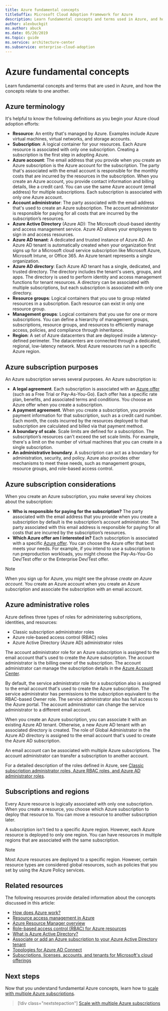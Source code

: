 ```yaml
---
title: Azure fundamental concepts
titleSuffix: Microsoft Cloud Adoption Framework for Azure
description: Learn fundamental concepts and terms used in Azure, and how the concepts relate to one other.
author: alexbuckgit
ms.author: abuck
ms.date: 05/20/2019
ms.topic: guide
ms.service: architecture-center
ms.subservice: enterprise-cloud-adoption
---
```


# Azure fundamental concepts

Learn fundamental concepts and terms that are used in Azure, and how the concepts relate to one another.

## Azure terminology

It's helpful to know the following definitions as you begin your Azure cloud adoption efforts:

- **Resource**: An entity that's managed by Azure. Examples include Azure virtual machines, virtual networks, and storage accounts.
- **Subscription**: A logical container for your resources. Each Azure resource is associated with only one subscription. Creating a subscription is the first step in adopting Azure.
- **Azure account**: The email address that you provide when you create an Azure subscription is the Azure account for the subscription. The party that's associated with the email account is responsible for the monthly costs that are incurred by the resources in the subscription. When you create an Azure account, you provide contact information and billing details, like a credit card. You can use the same Azure account (email address) for multiple subscriptions. Each subscription is associated with only one Azure account.
- **Account administrator**: The party associated with the email address that's used to create an Azure subscription. The account administrator is responsible for paying for all costs that are incurred by the subscription’s resources.
- **Azure Active Directory** (Azure AD): The Microsoft cloud-based identity and access management service. Azure AD allows your employees to sign in and access resources.
- **Azure AD tenant**: A dedicated and trusted instance of Azure AD. An Azure AD tenant is automatically created when your organization first signs up for a Microsoft cloud service subscription like Microsoft Azure, Microsoft Intune, or Office 365. An Azure tenant represents a single organization.
- **Azure AD directory**: Each Azure AD tenant has a single, dedicated, and trusted directory. The directory includes the tenant's users, groups, and apps. The directory is used to perform identity and access management functions for tenant resources. A directory can be associated with multiple subscriptions, but each subscription is associated with only one directory.
- **Resource groups**: Logical containers that you use to group related resources in a subscription. Each resource can exist in only one resource group.
- **Management groups**: Logical containers that you use for one or more subscriptions. You can define a hierarchy of management groups, subscriptions, resource groups, and resources to efficiently manage access, policies, and compliance through inheritance.
- **Region**: A set of Azure datacenters that are deployed inside a latency-defined perimeter. The datacenters are connected through a dedicated, regional, low-latency network. Most Azure resources run in a specific Azure region.

## Azure subscription purposes

An Azure subscription serves several purposes. An Azure subscription is:

- **A legal agreement**. Each subscription is associated with an [Azure offer](https://azure.microsoft.com/support/legal/offer-details) (such as a Free Trial or Pay-As-You-Go). Each offer has a specific rate plan, benefits, and associated terms and conditions. You choose an Azure offer when you create a subscription.
- **A payment agreement**. When you create a subscription, you provide payment information for that subscription, such as a credit card number. Each month, the costs incurred by the resources deployed to that subscription are calculated and billed via that payment method.
- **A boundary of scale**. Scale limits are defined for a subscription. The subscription’s resources can't exceed the set scale limits. For example, there's a limit on the number of virtual machines that you can create in a single subscription.
- **An administrative boundary**. A subscription can act as a boundary for administration, security, and policy. Azure also provides other mechanisms to meet these needs, such as management groups, resource groups, and role-based access control.

## Azure subscription considerations

When you create an Azure subscription, you make several key choices about the subscription:

- **Who is responsible for paying for the subscription?** The party associated with the email address that you provide when you create a subscription by default is the subscription’s account administrator. The party associated with this email address is responsible for paying for all costs that are incurred by the subscription’s resources.
- **Which Azure offer am I interested in?** Each subscription is associated with a specific [Azure offer](https://azure.microsoft.com/support/legal/offer-details). You can choose the Azure offer that best meets your needs. For example, if you intend to use a subscription to run preproduction workloads, you might choose the Pay-As-You-Go Dev/Test offer or the Enterprise Dev/Test offer.

> [!NOTE]
> When you sign up for Azure, you might see the phrase *create an Azure account*. You create an Azure account when you create an Azure subscription and associate the subscription with an email account.

## Azure administrative roles

Azure defines three types of roles for administering subscriptions, identities, and resources:

- Classic subscription administrator roles
- Azure role-based access control (RBAC) roles
- Azure Active Directory (Azure AD) administrator roles

The account administrator role for an Azure subscription is assigned to the email account that's used to create the Azure subscription. The account administrator is the billing owner of the subscription. The account administrator can manage the subscription details in the [Azure Account Center](https://account.azure.com/Subscriptions).

By default, the service administrator role for a subscription also is assigned to the email account that's used to create the Azure subscription. The service administrator has permissions to the subscription equivalent to the RBAC-based Owner role. The service administrator also has full access to the Azure portal. The account administrator can change the service administrator to a different email account.

When you create an Azure subscription, you can associate it with an existing Azure AD tenant. Otherwise, a new Azure AD tenant with an associated directory is created. The role of Global Administrator in the Azure AD directory is assigned to the email account that's used to create the Azure AD subscription.

An email account can be associated with multiple Azure subscriptions. The account administrator can transfer a subscription to another account.

For a detailed description of the roles defined in Azure, see [Classic subscription administrator roles, Azure RBAC roles, and Azure AD administrator roles](/azure/role-based-access-control/rbac-and-directory-admin-roles).

## Subscriptions and regions

Every Azure resource is logically associated with only one subscription. When you create a resource, you choose which Azure subscription to deploy that resource to. You can move a resource to another subscription later.

A subscription isn't tied to a specific Azure region. However, each Azure resource is deployed to only one region. You can have resources in multiple regions that are associated with the same subscription.

> [!NOTE]
> Most Azure resources are deployed to a specific region. However, certain resource types are considered global resources, such as policies that you set by using the Azure Policy services.

## Related resources

The following resources provide detailed information about the concepts discussed in this article:

- [How does Azure work?](/azure/architecture/cloud-adoption/getting-started/what-is-azure)
- [Resource access management in Azure](/azure/architecture/cloud-adoption/getting-started/azure-resource-access)
- [Azure Resource Manager overview](/azure/azure-resource-manager/resource-group-overview)
- [Role-based access control (RBAC) for Azure resources](/azure/role-based-access-control/overview)
- [What is Azure Active Directory?](/azure/active-directory/fundamentals/active-directory-whatis)
- [Associate or add an Azure subscription to your Azure Active Directory tenant](/azure/active-directory/fundamentals/active-directory-how-subscriptions-associated-directory)
- [Topologies for Azure AD Connect](/azure/active-directory/hybrid/plan-connect-topologies)
- [Subscriptions, licenses, accounts, and tenants for Microsoft's cloud offerings](/office365/enterprise/subscriptions-licenses-accounts-and-tenants-for-microsoft-cloud-offerings)

## Next steps

Now that you understand fundamental Azure concepts, learn how to [scale with multiple Azure subscriptions](./scaling-subscriptions.md).

> [!div class="nextstepaction"]
> [Scale with multiple Azure subscriptions](./scaling-subscriptions.md)
